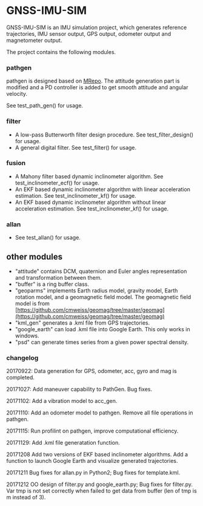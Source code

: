# GNSS-IMU-SIM

GNSS-IMU-SIM is an IMU simulation project, which generates reference trajectories, IMU sensor output, 
GPS output, odometer output and magnetometer output.

The project contains the following modules.

### pathgen

pathgen is designed based on [MRepo](http://www.instk.org/). The attitude generation part is modified and a PD controller
is added to get smooth attitude and angular velocity.

See test_path_gen() for usage.

### filter

- A low-pass Butterworth filter design procedure. See test_filter_design() for usage.
- A general digital filter. See test_filter() for usage.

### fusion

- A Mahony filter based dynamic inclinometer algorithm. See test_inclinometer_ecf() for usage.
- An EKF based dynamic inclinometer algorithm with linear acceleration estimation. See test_inclinometer_kf() for usage.
- An EKF based dynamic inclinometer algorithm without linear acceleration estimation. See test_inclinometer_kf() for usage.

### allan

- See test_allan() for usage.

## other modules

- "attitude" contains DCM, quaternion and Euler angles representation and transformation between them.
- "buffer" is a ring buffer class.
- "geoparms" implements Earth radius model, gravity model, Earth rotation model, and a geomagnetic field model.
  The geomagnetic field model is from [https://github.com/cmweiss/geomag/tree/master/geomag](https://github.com/cmweiss/geomag/tree/master/geomag)
- "kml_gen" generates a .kml file from GPS trajectories.
- "google_earth" can load .kml file into Google Earth. This only works in windows.
- "psd" can generate times series from a given power spectral density.

### changelog

20170922:   Data generation for GPS, odometer, acc, gyro and mag is completed.

20171027:   Add maneuver capability to PathGen. Bug fixes.

20171102:   Add a vibration model to acc_gen.

20171110:   Add an odometer model to pathgen. Remove all file operations in pathgen.

20171115:   Run profilint on pathgen, improve computational efficiency.

20171129:   Add .kml file generatation function.

20171208    Add two versions of EKF based inclinometer algorithms.
            Add a function to launch Google Earth and visualize generated trajectories.

20171211    Bug fixes for allan.py in Python2;
            Bug fixes for template.kml.

20171212    OO design of filter.py and google_earth.py;
            Bug fixes for filter.py. Var tmp is not set correctly when failed to get data from buffer (len of tmp is m instead of 3).